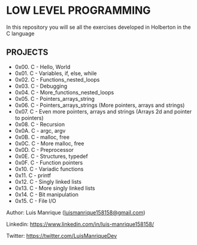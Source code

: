 # LOW LEVEL PROGRAMMING
In this repository you will se all the exercises developed in Holberton in the C language
## PROJECTS
- 0x00. C - Hello, World
- 0x01. C - Variables, if, else, while
- 0x02. C - Functions_nested_loops
- 0x03. C - Debugging
- 0x04. C - More_functions_nested_loops
- 0x05. C - Pointers_arrays_string
- 0x06. C - Pointers_arrays_strings (More pointers, arrays and strings)
- 0x07. C - Even more pointers, arrays and strings (Arrays 2d and pointer to pointers)
- 0x08. C - Recursion
- 0x0A. C - argc, argv
- 0x0B. C - malloc, free
- 0x0C. C - More malloc, free
- 0x0D. C - Preprocessor
- 0x0E. C - Structures, typedef
- 0x0F. C - Function pointers
- 0x10. C - Variadic functions
- 0x11. C - printf
- 0x12. C - Singly linked lists
- 0x13. C - More singly linked lists
- 0x14. C - Bit manipulation
- 0x15. C - File I/O


Author: Luis Manrique (luismanrique158158@gmail.com)

Linkedin: https://www.linkedin.com/in/luis-manrique158158/

Twitter: https://twitter.com/LuisManriqueDev

